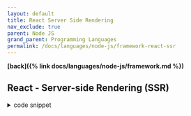 ```yaml
---
layout: default
title: React Server Side Rendering
nav_exclude: true
parent: Node JS
grand_parent: Programming Languages
permalink: /docs/languages/node-js/framework-react-ssr
---
```


__[back]({% link docs/languages/node-js/framework.md %})__

## React - Server-side Rendering (SSR)


<details markdown="block">
  <summary>
    code snippet
  </summary>

A sample from a DEV Community post [^1].

```bash
# init
npm init

# https://koajs.com/
npm install @koa/router@12.0.0
npm install koa@2.14.2
npm install koa-bodyparser@4.4.1

# https://react.dev/
npm install react@18.2.0
npm install react-dom@18.2.0

# https://babeljs.io/docs/babel-cli
# https://babeljs.io/docs/babel-register
# https://www.npmjs.com/package/babel-plugin-transform-react-jsx
npm install --save-dev @babel/cli@7.22.10
npm install --save-dev babel-plugin-transform-react-jsx@6.24.1
npm install --save-dev @babel/register@7.22.5
```

<details markdown="block">
  <summary>
    <sup>.babelrc</sup>
  </summary>
```json
{
  "plugins": ["transform-react-jsx"]
}
```
------
<!-- .babelrc -->
</details>

<details markdown="block">
  <summary>
    <sup>app.js</sup>
  </summary>
```js
const React = require('react');
const App = () => {
  return (
    <html lang="en">
      <head>
        <meta charSet="utf-8" />
        <title>React SSR</title>
      </head>
      <body>
        <div id="root">
          <h1>Hello, world!</h1>
        </div>
      </body>
    </html>
  );
}

module.exports = App
```
------
<!-- app.js -->
</details>

<details markdown="block">
  <summary>
    <sup>client.js</sup>
  </summary>
```js
const React = require('react');

const { hydrateRoot } = require('react-dom/client');

const App = require('./app');

hydrateRoot(document.getElementById('root'), <App />);
```
------
<!-- client.js -->
</details>

<details markdown="block">
  <summary>
    <sup>router-ssr.js</sup>
  </summary>
```js
const React = require('react');
const { renderToPipeableStream } = require('react-dom/server');
const App = require('./app');

const router = async (ctx) => {
  let didError = false;
  try {
    // Wraps into a promise to force Koa to wait for the render to finish
    return new Promise((_resolve, reject) => {
      const { pipe, abort } = renderToPipeableStream(
        <App />,
        {
          bootstrapModules: ['./client.js'],
          onShellReady() {
            ctx.respond = false;
            ctx.status = didError ? 500 : 200;
            ctx.set('Content-Type', 'text/html');
            pipe(ctx.res);
            ctx.res.end();
          },
          onShellError() {
            ctx.status = 500;
            abort();
            didError = true;
            ctx.set('Content-Type', 'text/html');
            ctx.body = '<!doctype html><p>Loading...</p><script src="clientrender.js"></script>';
            reject();
          },
          onError(error) {
            didError = true;
            console.error(error);
            reject();
          }
        },
      );

      setTimeout(() => {
        abort();
      }, 10_000);
    })
  } catch (err) {
    console.log(err);
    ctx.status = 500;
    ctx.body = 'Internal Server Error';
  }
};

module.exports = router
```
------
<!-- router-ssr.js -->
</details>

<details markdown="block">
  <summary>
    <sup>server.js</sup>
  </summary>
```js
const Router = require('@koa/router');
const Koa = require('koa');
const bodyparser = require('koa-bodyparser');
const ssr = require('./router-ssr')

const router = new Router();
const app = new Koa();

router.get('/app', ssr);

router.get('/(.*)', async (ctx) => {
  ctx.status = 200;
  ctx.body = 'OK';
});

app.use(bodyparser());
app.use(router.routes());
app.use(router.allowedMethods());

module.exports = app;
```
------
<!-- server.js -->
</details>

<details markdown="block">
  <summary>
    <sup>index.js</sup>
  </summary>
```js
require("@babel/register");

const http = require('http');
const _server = require('./server');

const currentHandler = _server.callback();
const server = http.createServer(_server.callback());

server.listen(4001, (error) => {
  console.log('listening...');
  console.error(error);
});
```
------
<!-- index.js -->
</details>

After creating all files, the repo should look like below.

```
 |
 |-/.babelrc
 |-/app.js
 |-/client.js
 |-/router-ssr.js
 |-/server.js
 |-/index.js
 |-/package-lock.json
 |-/package.json
```

```bash
# run the server
node index.js
```

```bash
# GET request
curl localhost:4001/app
```

</details>


----

[^1]: [Server-side Rendering (SSR) From Scratch with React](https://dev.to/woovi/server-side-rendering-ssr-from-scratch-with-react-19jm)
